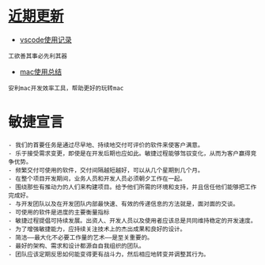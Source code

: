 # [近期更新](.)

- [vscode使用记录](vscode.md)  
```
工欲善其事必先利其器
```
- [mac使用总结](docs/mac.md)  
```
安利mac开发效率工具，帮助更好的玩转mac
```

# 敏捷宣言  
```
- 我们的首要任务是通过尽早地、持续地交付可评价的软件来使客户满意。
- 乐于接受需求变更，即使是在开发后期也应如此。敏捷过程能够驾驭变化，从而为客户赢得竞争优势。
- 频繁交付可使用的软件，交付间隔越短越好，可以从几个星期到几个月。
- 在整个项目开发期间，业务人员和开发人员必须朝夕工作在一起。
- 围绕那些有推动力的人们来构建项目。给予他们所需的环境和支持，并且信任他们能够把工作完成好。
- 与开发团队以及在开发团队内部最快速、有效的传递信息的方法就是，面对面的交谈。
- 可使用的软件是进度的主要衡量指标
- 敏捷过程提倡可持续发展。出资人、开发人员以及使用者应该总是共同维持稳定的开发速度。
- 为了增强敏捷能力，应持续关注技术上的杰出成果和良好的设计。
- 简洁——最大化不必要工作量的艺术——是至关重要的。
- 最好的架构、需求和设计都源自自我组织的团队。
- 团队应该定期反思如何能变得更有战斗力，然后相应地转变并调整其行为。
```